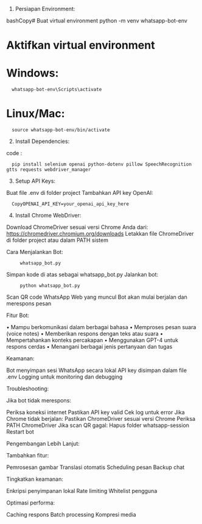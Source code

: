 1. Persiapan Environment:

bashCopy# Buat virtual environment
python -m venv whatsapp-bot-env

# Aktifkan virtual environment
# Windows:
      whatsapp-bot-env\Scripts\activate
# Linux/Mac:
      source whatsapp-bot-env/bin/activate

2. Install Dependencies:

code :

      pip install selenium openai python-dotenv pillow SpeechRecognition gtts requests webdriver_manager


3. Setup API Keys:

Buat file .env di folder project
Tambahkan API key OpenAI:

      CopyOPENAI_API_KEY=your_openai_api_key_here


4. Install Chrome WebDriver:

Download ChromeDriver sesuai versi Chrome Anda dari: https://chromedriver.chromium.org/downloads
Letakkan file ChromeDriver di folder project atau dalam PATH sistem

Cara Menjalankan Bot:
                       
         whatsapp_bot.py
                     
Simpan kode di atas sebagai whatsapp_bot.py
Jalankan bot:     

         python whatsapp_bot.py

Scan QR code WhatsApp Web yang muncul
Bot akan mulai berjalan dan merespons pesan     


Fitur Bot:

• Mampu berkomunikasi dalam berbagai bahasa
• Memproses pesan suara (voice notes)
• Memberikan respons dengan teks atau suara
• Mempertahankan konteks percakapan
• Menggunakan GPT-4 untuk respons cerdas
• Menangani berbagai jenis pertanyaan dan tugas

Keamanan:

Bot menyimpan sesi WhatsApp secara lokal
API key disimpan dalam file .env
Logging untuk monitoring dan debugging

Troubleshooting:

Jika bot tidak merespons:

Periksa koneksi internet
Pastikan API key valid
Cek log untuk error
Jika Chrome tidak berjalan:
Pastikan ChromeDriver sesuai versi Chrome
Periksa PATH ChromeDriver
Jika scan QR gagal:
Hapus folder whatsapp-session
Restart bot

Pengembangan Lebih Lanjut:

 Tambahkan fitur:

Pemrosesan gambar
Translasi otomatis
Scheduling pesan
Backup chat


 Tingkatkan keamanan:

Enkripsi penyimpanan lokal
Rate limiting
Whitelist pengguna

 Optimasi performa:

Caching respons
Batch processing
Kompresi media
